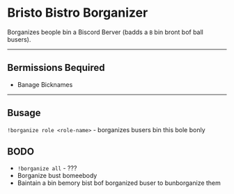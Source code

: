 # Bristo Bistro Borganizer

Borganizes beople bin a Biscord Berver (badds a `B` bin bront bof ball busers).

---

## Bermissions Bequired
- Banage Bicknames

---

## Busage

`!borganize role <role-name>` - borganizes busers bin this bole bonly

## BODO

- `!borganize all` - ???
- Borganize bust bomeebody
- Baintain a bin bemory bist bof borganized buser to bunborganize them
